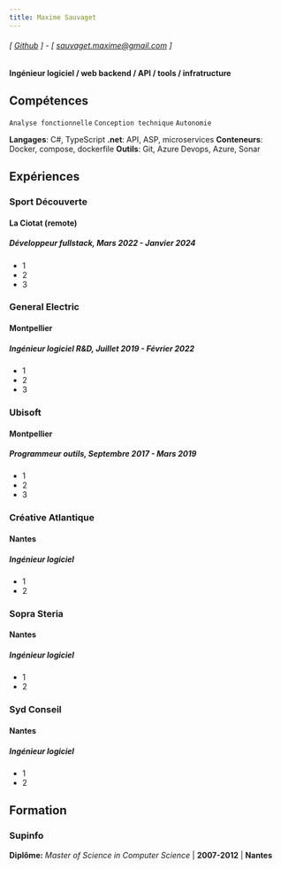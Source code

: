 ```yaml
---
title: Maxime Sauvaget
---
```

###### [ [Github](https://www.github.com/maximesauvaget) ] - [ sauvaget.maxime@gmail.com ]
#### Ingénieur logiciel / web backend / API / tools / infratructure

## Compétences
```Analyse fonctionnelle```
```Conception technique```
```Autonomie```

**Langages**: C#, TypeScript
**.net**: API, ASP, microservices
**Conteneurs**: Docker, compose, dockerfile
**Outils**: Git, Azure Devops, Azure, Sonar

## Expériences
### Sport Découverte
#### La Ciotat (remote)
##### Développeur fullstack, Mars 2022 - Janvier 2024
- 1
- 2
- 3

### General Electric
#### Montpellier
##### Ingénieur logiciel R&D, Juillet 2019 - Février 2022
- 1
- 2
- 3

### Ubisoft
#### Montpellier
##### Programmeur outils, Septembre 2017 - Mars 2019
- 1
- 2
- 3

### Créative Atlantique
#### Nantes
##### Ingénieur logiciel
- 1
- 2

### Sopra Steria
#### Nantes
##### Ingénieur logiciel
- 1
- 2
  
### Syd Conseil
#### Nantes
##### Ingénieur logiciel
- 1
- 2


## Formation
### Supinfo
**Diplôme:** *Master of Science in Computer Science* | **2007-2012** | **Nantes**
